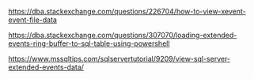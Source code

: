 https://dba.stackexchange.com/questions/226704/how-to-view-xevent-event-file-data
  
https://dba.stackexchange.com/questions/307070/loading-extended-events-ring-buffer-to-sql-table-using-powershell  

https://www.mssqltips.com/sqlservertutorial/9209/view-sql-server-extended-events-data/  
